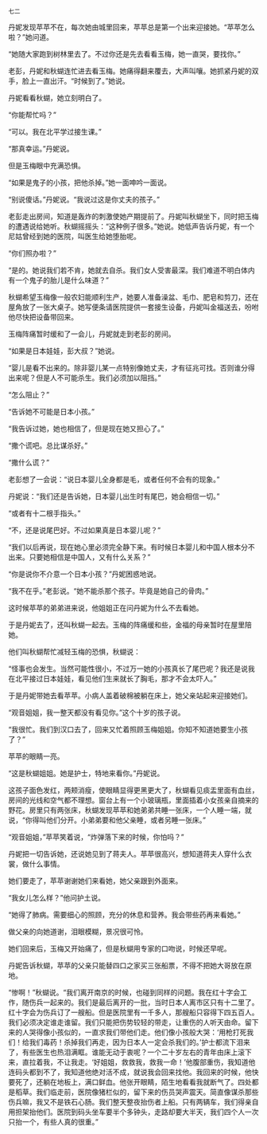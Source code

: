     七二 

   丹妮发现苹苹不在，每次她由城里回来，苹苹总是第一个出来迎接她。“苹苹怎么啦？”她问道。

   “她随大家跑到树林里去了。不过你还是先去看看玉梅，她一直哭，要找你。”

   老彭，丹妮和秋蝴连忙进去看玉梅。她痛得翻来覆去，大声叫嚷。她抓紧丹妮的双手，脸上一直出汗。“时候到了。”她说。

   丹妮看看秋蝴，她立刻明白了。

   “你能帮忙吗？”

   “可以。我在北平学过接生课。”

   “那真幸运。”丹妮说。

   但是玉梅眼中充满恐惧。

   “如果是鬼子的小孩，把他杀掉。”她一面呻吟一面说。

   “别说傻话。”丹妮说。“我说过这是你丈夫的孩子。”

   老彭走出房间，知道是轰炸的刺激使她产期提前了。丹妮叫秋蝴坐下，同时把玉梅的遭遇说给她听。秋蝴摇摇头：“这种例子很多。”她说。她低声告诉丹妮，有一个尼姑曾经到她的医院，叫医生给她堕胎呢。

   “你们照办啦？”

   “是的。她说我们若不肯，她就去自杀。我们女人受害最深。我们难道不明白体内有一个鬼子的胎儿是什么味道？”

   秋蝴希望玉梅像一般农妇能顺利生产，她要人准备澡盆、毛巾、肥皂和剪刀，还在屋角放了一张大桌子。她写便条请医院提供一套接生设备，丹妮叫金福送去，吩咐他尽快把设备带回来。

   玉梅阵痛暂时缓和了一会儿，丹妮就走到老彭的房间。

   “如果是日本娃娃，彭大叔？”她说。

   “婴儿是看不出来的。除非婴儿某一点特别像她丈夫，才有征兆可找。否则谁分得出来呢？但是人不可能杀生。我们必须加以阻挡。”

   “怎么阻止？”

   “告诉她不可能是日本小孩。”

   “我告诉过她，她也相信了，但是现在她又担心了。”

   “撒个谎吧。总比谋杀好。”

   “撒什么谎？”

   老彭想了一会说：“说日本婴儿全身都是毛，或者任何不会有的现象。”

   丹妮说：“我们还是告诉她，日本婴儿出生时有尾巴，她会相信一切。”

   “或者有十二根手指头。”

   “不，还是说尾巴好。不过如果真是日本婴儿呢？”

   “我们以后再说，现在她心里必须完全静下来。有时候日本婴儿和中国人根本分不出来。只要她相信是中国人，又有什么关系？”

   “你是说你不介意一个日本小孩？”丹妮困惑地说。

   “我不在乎。”老彭说。“她不能杀那个孩子。毕竟是她自己的骨肉。”

   这时候苹苹的弟弟进来说，他姐姐正在问丹妮为什么不去看她。

   于是丹妮去了，还叫秋蝴一起去。玉梅的阵痛缓和些，金福的母亲暂时在屋里陪她。

   他们叫秋蝴帮忙减轻玉梅的恐惧，秋蝴说：

   “怪事也会发生。当然可能性很小，不过万一她的小孩真长了尾巴呢？我还是说我在北平接过日本娃娃，看见他们生来就长了胸毛，那才不会太吓人。”

   于是丹妮带她去看苹苹。小病人盖着破棉被躺在床上，她父亲站起来迎接她们。

   “观音姐姐，我一整天都没有看见你。”这个十岁的孩子说。

   “我很忙。我们到汉口去了，回来又忙着照顾玉梅姐姐。你知不知道她要生小孩了？”

   苹苹的眼睛一亮。

   “这是秋蝴姐姐。她是护士，特地来看你。”丹妮说。

   这孩子面色发红，两颊消瘦，使眼睛显得更黑更大了，秋蝴看见痰盂里面有血丝，房间的光线和空气都不理想。窗台上有一个小玻璃瓶，里面插着小女孩亲自摘来的野花。房里只有两张床，秋蝴发现苹苹和她弟弟共睡一张床，一个人睡一端，就说，“你得叫他们分开。小弟弟要和他父亲睡，或者另睡一张床。”

   “观音姐姐，”苹苹笑着说，“炸弹落下来的时候，你怕吗？”

   丹妮把一切告诉她，还说她见到了蒋夫人。苹苹很高兴，想知道蒋夫人穿什么衣裳，做什么事情。

   她们要走了，苹苹谢谢她们来看她，她父亲跟到外面来。

   “我女儿怎么样？”他问护土说。

   “她得了肺病。需要细心的照顾，充分的休息和营养。我会带些药再来看她。”

   做父亲的向她道谢，泪眼模糊，景况很可怜。

   她们回来后，玉梅又开始痛了，但是秋蝴用专家的口吻说，时候还早呢。

   丹妮告诉秋蝴，苹苹的父亲只能替四口之家买三张船票，不得不把她大哥放在原地。

   “惨啊！”秋蝴说。“我们离开南京的时候，也碰到同样的问题。我在红十字会工作，随伤兵一起来的。我们是最后离开的一批，当时日本人离市区只有十二里了。红十字会为伤兵订了一艘船。但是医院里有一千多人，那艘船只容得下四五百人。我们必须决定谁走谁留。我们只能把伤势较轻的带走，让重伤的人听天由命。留下来的人哭得像小孩似的，一直求我们带他们走。他们像小孩般大哭：‘用枪打死我们！给我们毒药！杀掉我们再走，因为日本人一定会杀我们的。’护士都流下泪来了，有些医生也热泪满眶。谁能无动于衷呢？一个二十岁左右的青年由床上滚下来，直拉着我，不让我走。‘好姐姐，救救我，救我一命！’他腹部重伤，我知道他连码头都到不了，我知道他绝对活不成，就说我会回来找他。我回来的时候，他快要死了，还躺在地板上，满口鲜血。他张开眼睛，陌生地看看我就断气了。四处都是稻草。我们临走前，医院像猪栏似的，留下来的伤员哭声震天。简直像谋杀那些伤兵嘛，我又不是铁石心肠。我们整天整夜抬伤者上船。只有两辆车，我们得亲自用担架抬他们。医院到码头坐车要半个多钟头，走路却要大半天，我们四个人一次只抬一个，有些人真的很重。”

